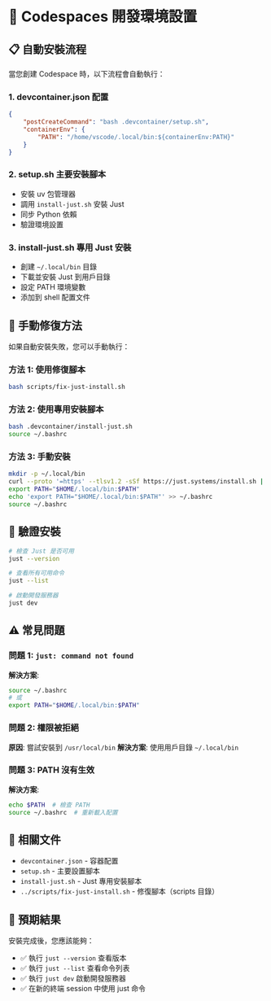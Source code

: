 # 🚀 Codespaces 開發環境設置

## 📋 自動安裝流程

當您創建 Codespace 時，以下流程會自動執行：

### 1. **devcontainer.json 配置**

```json
{
    "postCreateCommand": "bash .devcontainer/setup.sh",
    "containerEnv": {
        "PATH": "/home/vscode/.local/bin:${containerEnv:PATH}"
    }
}
```

### 2. **setup.sh 主要安裝腳本**

-   安裝 uv 包管理器
-   調用 `install-just.sh` 安裝 Just
-   同步 Python 依賴
-   驗證環境設置

### 3. **install-just.sh 專用 Just 安裝**

-   創建 `~/.local/bin` 目錄
-   下載並安裝 Just 到用戶目錄
-   設定 PATH 環境變數
-   添加到 shell 配置文件

## 🔧 手動修復方法

如果自動安裝失敗，您可以手動執行：

### 方法 1: 使用修復腳本

```bash
bash scripts/fix-just-install.sh
```

### 方法 2: 使用專用安裝腳本

```bash
bash .devcontainer/install-just.sh
source ~/.bashrc
```

### 方法 3: 手動安裝

```bash
mkdir -p ~/.local/bin
curl --proto '=https' --tlsv1.2 -sSf https://just.systems/install.sh | bash -s -- --to ~/.local/bin
export PATH="$HOME/.local/bin:$PATH"
echo 'export PATH="$HOME/.local/bin:$PATH"' >> ~/.bashrc
source ~/.bashrc
```

## 🧪 驗證安裝

```bash
# 檢查 Just 是否可用
just --version

# 查看所有可用命令
just --list

# 啟動開發服務器
just dev
```

## ⚠️ 常見問題

### 問題 1: `just: command not found`

**解決方案**:

```bash
source ~/.bashrc
# 或
export PATH="$HOME/.local/bin:$PATH"
```

### 問題 2: 權限被拒絕

**原因**: 嘗試安裝到 `/usr/local/bin`
**解決方案**: 使用用戶目錄 `~/.local/bin`

### 問題 3: PATH 沒有生效

**解決方案**:

```bash
echo $PATH  # 檢查 PATH
source ~/.bashrc  # 重新載入配置
```

## 📁 相關文件

-   `devcontainer.json` - 容器配置
-   `setup.sh` - 主要設置腳本
-   `install-just.sh` - Just 專用安裝腳本
-   `../scripts/fix-just-install.sh` - 修復腳本（scripts 目錄）

## 🎯 預期結果

安裝完成後，您應該能夠：

-   ✅ 執行 `just --version` 查看版本
-   ✅ 執行 `just --list` 查看命令列表
-   ✅ 執行 `just dev` 啟動開發服務器
-   ✅ 在新的終端 session 中使用 just 命令
